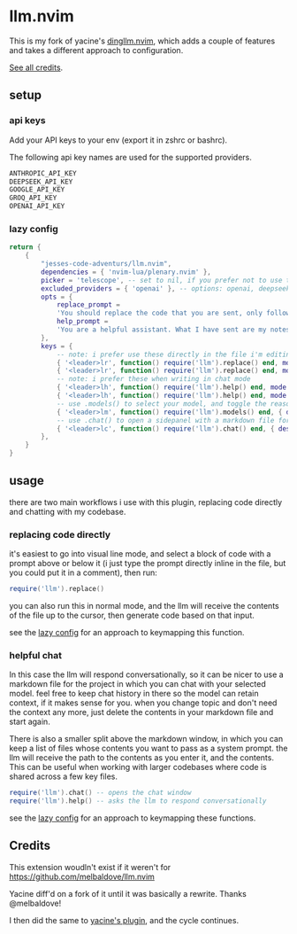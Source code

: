 # llm.nvim

This is my fork of yacine's [dingllm.nvim](https://github.com/yacineMTB/dingllm.nvim), which adds a couple of features and takes a different approach to configuration.

[See all credits](#credits).

## setup

### api keys

Add your API keys to your env (export it in zshrc or bashrc).

The following api key names are used for the supported providers.

```txt
ANTHROPIC_API_KEY
DEEPSEEK_API_KEY
GOOGLE_API_KEY
GROQ_API_KEY
OPENAI_API_KEY
```

### lazy config

````lua
return {
    {
        "jesses-code-adventurs/llm.nvim",
        dependencies = { 'nvim-lua/plenary.nvim' },
        picker = 'telescope', -- set to nil, if you prefer not to use telescope
        excluded_providers = { 'openai' }, -- options: openai, deepseek, google, anthropic. any provider not in this list should have a corresponding API_KEY in the env
        opts = {
            replace_prompt =
            'You should replace the code that you are sent, only following the comments. Do not talk at all. Only output valid code. Do not provide any backticks that surround the code. Never ever output backticks like this ```. Any comment that is asking you for something should be removed after you satisfy them. Other comments should left alone. Do not output backticks. Include a newline ("\n") at the beginning of any answer..',
            help_prompt =
            'You are a helpful assistant. What I have sent are my notes so far. You are very curt, yet helpful.'
        },
        keys = {
            -- note: i prefer use these directly in the file i'm editing
            { '<leader>lr', function() require('llm').replace() end, mode = "n", { desc = 'llm replace codeblock' } },
            { '<leader>lr', function() require('llm').replace() end, mode = "v", { desc = 'llm replace codeblock' } },
            -- note: i prefer these when writing in chat mode
            { '<leader>lh', function() require('llm').help() end, mode = "n", { desc = 'llm helpful response' } },
            { '<leader>lh', function() require('llm').help() end, mode = "v", { desc = 'llm helpful response' } },
            -- use .models() to select your model, and toggle the reasoning window display
            { '<leader>lm', function() require('llm').models() end, { desc = 'llm model selector' } },
            -- use .chat() to open a sidepanel with a markdown file for chatting, and a small file allowing you to link source code for the llm to receive as context
            { '<leader>lc', function() require('llm').chat() end, { desc = 'llm chat window' } },
        },
    }
}
````

## usage

there are two main workflows i use with this plugin, replacing code directly and chatting with my codebase.

### replacing code directly

it's easiest to go into visual line mode, and select a block of code with a prompt above or below it (i just type the prompt directly inline in the file, but you could put it in a comment), then run:

```lua
require('llm').replace()
```

you can also run this in normal mode, and the llm will receive the contents of the file up to the cursor, then generate code based on that input.

see the [lazy config](#lazy-config) for an approach to keymapping this function.

### helpful chat

In this case the llm will respond conversationally, so it can be nicer to use a markdown file for the project in which you can chat with your selected model. feel free to keep chat history in there so the model can retain context, if it makes sense for you. when you change topic and don't need the context any more, just delete the contents in your markdown file and start again.

There is also a smaller split above the markdown window, in which you can keep a list of files whose contents you want to pass as a system prompt. the llm will receive the path to the contents as you enter it, and the contents. This can be useful when working with larger codebases where code is shared across a few key files.

```lua
require('llm').chat() -- opens the chat window
require('llm').help() -- asks the llm to respond conversationally
```

see the [lazy config](#lazy-config) for an approach to keymapping these functions.

## Credits

This extension woudln't exist if it weren't for https://github.com/melbaldove/llm.nvim

Yacine diff'd on a fork of it until it was basically a rewrite. Thanks @melbaldove!

I then did the same to [yacine's plugin](https://github.com/yacineMTB/dingllm.nvim), and the cycle continues.
